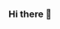 ### Hi there 👋

<!--

- 🤔 My full name is Bea Bianca Roxas Ancheta
- 🌱 I'm currently learning Web Development
- 🎓 I'm studying Computer Science at Mapua Malayan Colleges Laguna
- 📫 How to reach me : @anchetabea1@gmail.com
- 😄 Fun Fact about me : I love to dance and do live selling!
-->
